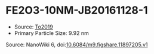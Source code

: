 <a name="material" />

# FE2O3-10NM-JB20161128-1
<script type="application/ld+json">
  {
    "@context": "https://schema.org/",
    "@type": "ChemicalSubstance",
    "@id": "https://egonw.github.io/nanowiki/nanowiki498.html#material",
    "http://purl.org/dc/terms/conformsTo":
      {
        "@type": "CreativeWork",
        "@id": "https://bioschemas.org/profiles/ChemicalSubstance/0.4-RELEASE/"
      },
    "identfier": "498",
    "name": "FE2O3-10NM-JB20161128-1",
    "url": "https://egonw.github.io/nanowiki/nanowiki498.html#material",
    "sameAs": "http://127.0.0.1/mediawiki/index.php/Special:URIResolver/FE2O3-2D10NM-2DJB20161128-2D1"
  }
</script>


* Source: [To2019](articleTo2019.md)
* Primary Particle Size: 9.92 nm


Source: NanoWiki 6, doi:[10.6084/m9.figshare.11897205.v1](https://doi.org/10.6084/m9.figshare.11897205.v1)
